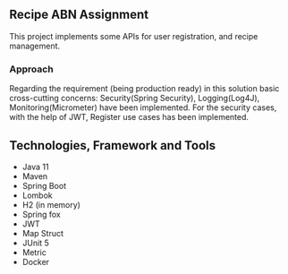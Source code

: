 ## Recipe ABN Assignment
This project implements some APIs for user registration, and recipe management.

### Approach
Regarding the requirement (being production ready) in this solution basic cross-cutting concerns: Security(Spring Security), Logging(Log4J), Monitoring(Micrometer) have been implemented.
For the security cases, with the help of JWT, Register use cases has been implemented.


## Technologies, Framework and Tools
- Java 11
- Maven
- Spring Boot
- Lombok
- H2 (in memory)
- Spring fox
- JWT
- Map Struct
- JUnit 5
- Metric
- Docker